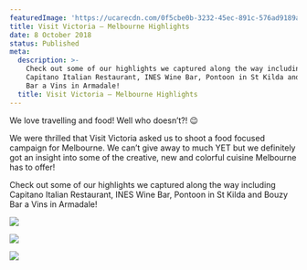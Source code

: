 ```yaml
---
featuredImage: 'https://ucarecdn.com/0f5cbe0b-3232-45ec-891c-576ad9189a87/'
title: Visit Victoria – Melbourne Highlights
date: 8 October 2018
status: Published
meta:
  description: >-
    Check out some of our highlights we captured along the way including
    Capitano Italian Restaurant, INES Wine Bar, Pontoon in St Kilda and Bouzy
    Bar a Vins in Armadale!
  title: Visit Victoria – Melbourne Highlights
---
```

We love travelling and food! Well who doesn’t?! 😉

We were thrilled that Visit Victoria asked us to shoot a food focused campaign for Melbourne. We can’t give away to much YET but we definitely got an insight into some of the creative, new and colorful cuisine Melbourne has to offer!

Check out some of our highlights we captured along the way including Capitano Italian Restaurant, INES Wine Bar, Pontoon in St Kilda and Bouzy Bar a Vins in Armadale!

![](https://ucarecdn.com/634c1315-baa8-4c2e-9855-f8d256eb931f/)

![](https://ucarecdn.com/02125d9b-add6-41e4-bd25-dd01b1eb3e6e/)

![](https://ucarecdn.com/a4f81e7f-1a59-476f-b526-3101b8d096bf/)
